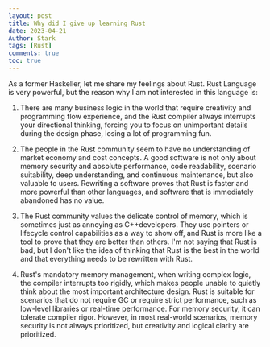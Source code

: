 ```yaml
---
layout: post
title: Why did I give up learning Rust
date: 2023-04-21
Author: Stark 
tags: [Rust]
comments: true
toc: true
---
```


As a former Haskeller, let me share my feelings about Rust. Rust Language is very powerful, but the reason why I am not interested in this language is:
1. There are many business logic in the world that require creativity and programming flow experience, and the Rust compiler always interrupts your directional thinking,
forcing you to focus on unimportant details during the design phase, losing a lot of programming fun.

2. The people in the Rust community seem to have no understanding of market economy and cost concepts. A good software is not only about memory security and absolute performance, code readability, scenario suitability, deep understanding, and continuous maintenance, 
but also valuable to users. Rewriting a software proves that Rust is faster and more powerful than other languages, and software that is immediately abandoned has no value.

3. The Rust community values the delicate control of memory, which is sometimes just as annoying as C++developers. They use pointers or lifecycle control capabilities as a way to show off, and Rust is more like a tool to prove that they are better than others.
I'm not saying that Rust is bad, but I don't like the idea of thinking that Rust is the best in the world and that everything needs to be rewritten with Rust.

4. Rust's mandatory memory management, when writing complex logic, the compiler interrupts too rigidly, which makes people unable to quietly think about the most important architecture design.
Rust is suitable for scenarios that do not require GC or require strict performance, such as low-level libraries or real-time performance. For memory security, it can tolerate compiler rigor.
However, in most real-world scenarios, memory security is not always prioritized, but creativity and logical clarity are prioritized.
